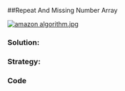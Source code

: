 ##Repeat And Missing Number Array

[![amazon algorithm.jpg](https://s13.postimg.org/k2o207t6f/amazon_algorithm.jpg)](https://postimg.org/image/44fca2yyb/)


### Solution:



### Strategy:






### Code
